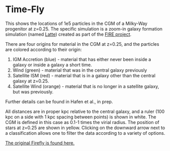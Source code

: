 # Time-Fly

This shows the locations of 1e5 particles in the CGM of a Milky-Way progenitor at z=0.25. The specific simulation is a zoom-in galaxy formation simulation (named [Latte](https://arxiv.org/abs/1602.05957)) created as part of the [FIRE project](https://fire.northwestern.edu).

There are four origins for material in the CGM at z=0.25, and the particles are colored according to their origin:

1. IGM Accretion (blue) - material that has either never been inside a galaxy or inside a galaxy a short time.
2. Wind (green) - material that was in the central galaxy previously
3. Satellite ISM (red) - material that is in a galaxy other than the central galaxy at z=0.25.
4. Satellite Wind (orange) - material that is no longer in a satellite galaxy, but was previously.

Further details can be found in Hafen et al., in prep.

All distances are in proper kpc relative to the central galaxy, and a ruler (100 kpc on a side with 1 kpc spacing between points) is shown in white. The CGM is defined in this case as 0.1-1 times the virial radius. The position of stars at z=0.25 are shown in yellow. Clicking on the downward arrow next to a classification allows one to filter the data according to a variety of options.

[The original Firefly is found here.](https://github.com/ageller/Firefly)
